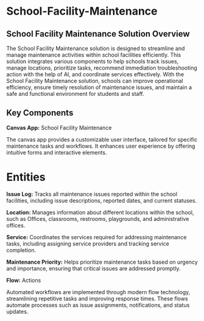# School-Facility-Maintenance

## School Facility Maintenance Solution Overview

The School Facility Maintenance solution is designed to streamline and manage maintenance activities within school facilities efficiently. This solution integrates various components to help schools track issues, manage locations, prioritize tasks, recommend immediation troubleshooting action with the help of AI, and coordinate services effectively.
With the School Facility Maintenance solution, schools can improve operational efficiency, ensure timely resolution of maintenance issues, and maintain a safe and functional environment for students and staff.

## Key Components

 **Canvas App:** School Facility Maintenance

The canvas app provides a customizable user interface, tailored for specific maintenance tasks and workflows. It enhances user experience by offering intuitive forms and interactive elements.

# Entities

**Issue Log:** Tracks all maintenance issues reported within the school facilities, including issue descriptions, reported dates, and current statuses.

**Location:** Manages information about different locations within the school, such as Offices, classrooms, restrooms, playgrounds, and administrative offices.

**Service:** Coordinates the services required for addressing maintenance tasks, including assigning service providers and tracking service completion.

**Maintenance Priority:** Helps prioritize maintenance tasks based on urgency and importance, ensuring that critical issues are addressed promptly.

**Flow:** Actions

Automated workflows are implemented through modern flow technology, streamlining repetitive tasks and improving response times. These flows automate processes such as issue assignments, notifications, and status updates.
